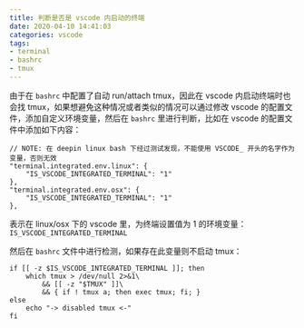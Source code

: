```yaml
---
title: 判断是否是 vscode 内启动的终端
date: 2020-04-10 14:41:03
categories: vscode
tags:
- terminal
- bashrc
- tmux
---
```


由于在 `bashrc` 中配置了自动 run/attach tmux，因此在 vscode 内启动终端时也会找 tmux，如果想避免这种情况或者类似的情况可以通过修改 vscode 的配置文件，添加自定义环境变量，然后在 `bashrc` 里进行判断，比如在 vscode 的配置文件中添加如下内容：

```
// NOTE: 在 deepin linux bash 下经过测试发现，不能使用 VSCODE_ 开头的名字作为变量，否则无效
"terminal.integrated.env.linux": {
    "IS_VSCODE_INTEGRATED_TERMINAL": "1"
},
"terminal.integrated.env.osx": {
    "IS_VSCODE_INTEGRATED_TERMINAL": "1"
},
```

表示在 linux/osx 下的 vscode 里，为终端设置值为 1 的环境变量： `IS_VSCODE_INTEGRATED_TERMINAL`

然后在 `bashrc` 文件中进行检测，如果存在此变量则不启动 tmux：

```
if [[ -z $IS_VSCODE_INTEGRATED_TERMINAL ]]; then
    which tmux > /dev/null 2>&1\
        && [[ -z "$TMUX" ]]\
        && { if ! tmux a; then exec tmux; fi; }
else
    echo "-> disabled tmux <-"
fi
```